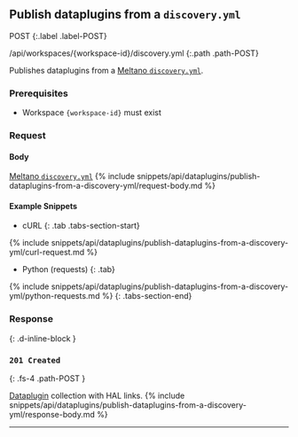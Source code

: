## Publish dataplugins from a `discovery.yml`

POST
{:.label .label-POST}

/api/workspaces/{workspace-id}/discovery.yml
{:.path .path-POST}

Publishes dataplugins from a [Meltano `discovery.yml`](https://meltano.com/docs/plugins.html#discoverable-plugins).

### Prerequisites
- Workspace `{workspace-id}` must exist

### Request

#### Body
[Meltano `discovery.yml`](https://meltano.com/docs/plugins.html#discoverable-plugins)
{% include snippets/api/dataplugins/publish-dataplugins-from-a-discovery-yml/request-body.md %}

#### Example Snippets
- cURL
{: .tab .tabs-section-start}

{% include snippets/api/dataplugins/publish-dataplugins-from-a-discovery-yml/curl-request.md %}

- Python (requests)
{: .tab}

{% include snippets/api/dataplugins/publish-dataplugins-from-a-discovery-yml/python-requests.md %}
{: .tabs-section-end}

### Response
{: .d-inline-block }

### `201 Created`
{: .fs-4 .path-POST }

[Dataplugin](#dataplugin) collection with HAL links.
{% include snippets/api/dataplugins/publish-dataplugins-from-a-discovery-yml/response-body.md %}

---
